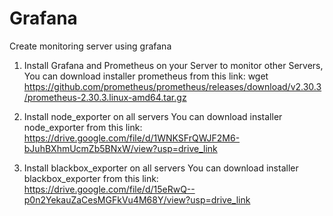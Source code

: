 # Grafana
Create monitoring server using grafana

1. Install Grafana and Prometheus on your Server to monitor other Servers,
   You can download installer prometheus from this link: wget https://github.com/prometheus/prometheus/releases/download/v2.30.3/prometheus-2.30.3.linux-amd64.tar.gz

3. Install node_exporter on all servers
   You can download installer node_exporter from this link: https://drive.google.com/file/d/1WNKSFrQWJF2M6-bJuhBXhmUcmZb5BNxW/view?usp=drive_link
   
5. Install blackbox_exporter on all servers
   You can download installer blackbox_exporter from this link: https://drive.google.com/file/d/15eRwQ--p0n2YekauZaCesMGFkVu4M68Y/view?usp=drive_link
